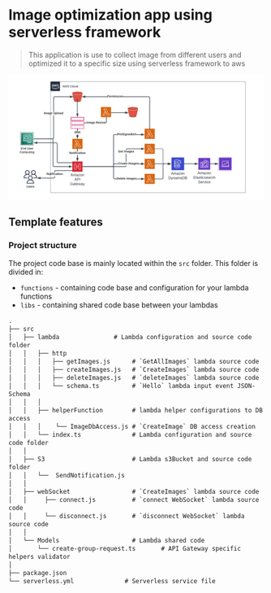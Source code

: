 # Image optimization app using serverless framework

> This application is use to collect image from different users and optimized it to a specific size using serverless framework to aws

![](./readme_assets/network.png)

## Template features

### Project structure

The project code base is mainly located within the `src` folder. This folder is divided in:

- `functions` - containing code base and configuration for your lambda functions
- `libs` - containing shared code base between your lambdas

```
.
├── src
│   ├── lambda               # Lambda configuration and source code folder
│   │   ├── http
│   │   │   ├── getImages.js      # `GetAllImages` lambda source code
│   │   │   ├── createImages.js   # `CreateImages` lambda source code
│   │   │   ├── deleteImages.js   # `deleteImages` lambda source code
│   │   │   └── schema.ts         # `Hello` lambda input event JSON-Schema
│   │   │
│   │   ├── helperFunction        # lambda helper configurations to DB access
│   │   │    └── ImageDbAccess.js # `CreateImage` DB access creation
│   │   └── index.ts              # Lambda configuration and source code folder
│   │
│   ├── S3                        # Lambda s3Bucket and source code folder
│   │   └──  SendNotification.js
│   │
│   ├── webSocket                 # `CreateImages` lambda source code
│   │     ├── connect.js          # `connect WebSocket` lambda source code
│   │     └── disconnect.js       # `disconnect WebSocket` lambda source code
│   │
│   └── Models                    # Lambda shared code
│       └── create-group-request.ts       # API Gateway specific helpers validator
│
├── package.json
└── serverless.yml              # Serverless service file
```

<!-- curl --header "Content-Type: application/json" \
 --request POST \
 --data '{"name":"sample-1","description":"Sample group 1"}' \
 https://0sh2q1mo89.execute-api.us-east-1.amazonaws.com/dev/group/{groupId}/image-->

<!-- curl https://xa6pnsjf8j.execute-api.us-east-1.amazonaws.com/dev/group/600da36c-e2dc-4b1a-875e-344fb421b31d/image -->

<!-- curl --header "Content-Type: application/json" \
 --request POST \
 --data '{"imageUrl":"1 image url","description":"Sample group 1"}' \
https://0sh2q1mo89.execute-api.us-east-1.amazonaws.com/dev/group -->

<!-- curl https://xa6pnsjf8j.execute-api.us-east-1.amazonaws.com/dev/images/29442ebc-212c-4b32-8bf5-f226e50220e8 -->
